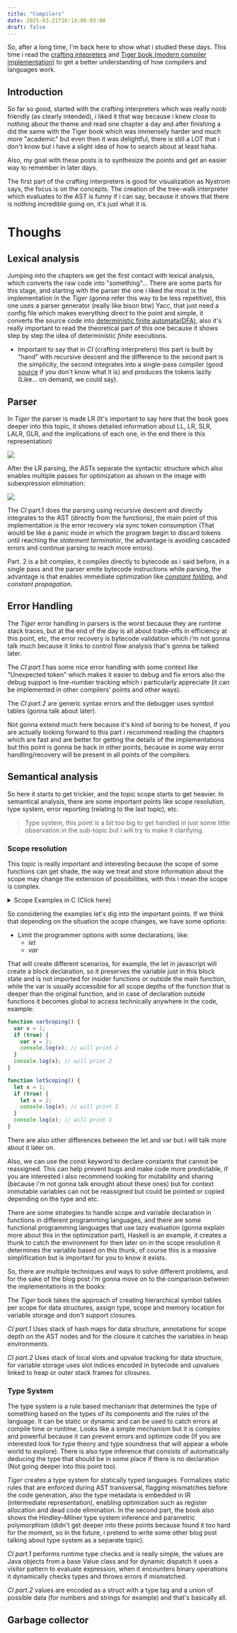 ```yaml
---
title: "Compilers"
date: 2025-03-21T16:14:08-03:00
draft: false
---
```


So, after a long time, I'm back here to show what i studied these days.
This time i read the [crafting intepreters](https://craftinginterpreters.com/) and [Tiger book (modern compiler implementation)](http://www.infouem.com.br/wp-content/uploads/2011/03/Modern-Compiler-Implementation-in-C.pdf) to get a better understanding of how compilers and languages work.

## Introduction
So far so good, started with the crafting interpreters which was really noob friendly (as clearly intended), i liked it that way because i knew close to nothing about the theme and read one chapter a day and after finishing a did the same with the Tiger book which was immensely harder and much more "academic" but even then it was delightful, there is still a LOT that i don't know but i have a slight idea of how to search about at least haha.

Also, my goal with these posts is to synthesize the points and get an easier way to remember in later days.

The first part of the crafting interpreters is good for visualization as Nystrom says, the focus is on the concepts. The creation of the tree-walk interpreter which evaluates to the AST is funny if i can say, because it shows that there is nothing incredible going on, it's just what it is.

# Thoughs

## Lexical analysis
Jumping into the chapters we get the first contact with lexical analysis, which converts the raw code into "something"... There are some parts for this stage, and starting with the parser the one i liked the most is the implementation in the *Tiger* (gonna refer this way to be less repetitive), this one uses a parser generator (really like bison btw) Yacc, that just need a config file which makes everything direct to the point and simple, it converts the source code into [deterministic finite automata(DFA)](https://en.wikipedia.org/wiki/Deterministic_finite_automaton), also it's really important to read the theoretical part of this one because it shows step by step the idea of deterministic *finite* executions.
- Important to say that in *CI* (crafting interpreters) this part is built by "hand" with recursive descent and the difference to the second part is the simplicity, the second integrates into a single-pass compiler (good [source](https://www.geeksforgeeks.org/single-pass-two-pass-and-multi-pass-compilers/) if you don't know what it is) and produces the tokens lazily (Like... on demand, we could say).

## Parser

In *Tiger* the parser is made LR (It's important to say here that the book goes deeper into this topic, it shows detailed information about LL, LR, SLR, LALR, GLR, and the implications of each one, in the end there is this representation)

![](/img/compilers/formal_grammar_correct.svg)

After the LR parsing, the ASTs separate the syntactic structure which also enables multiple passes for optimization as shown in the image with subexpression elimination:

![](/img/compilers/LR_parsing_optmization.svg)


The *CI* part.1 does the parsing using recursive descent and directly integrates to the AST (directly from the functions), the main point of this implementation is the error recovery via sync token consumption (That would be like a panic mode in which the program begin to discard tokens until reaching the *statement terminator*, the advantage is avoiding cascaded errors and continue parsing to reach more errors).

Part. 2 is a bit complex, it compiles directly to bytecode as i said before, in a single pass and the parser emite bytecode instructions while parsing, the advantage is that enables immediate optimization like *[constant folding](https://en.wikipedia.org/wiki/Constant_folding#:~:text=Constant%20folding%20is%20the%20process,are%20known%20at%20compile%20time.)*, and *constant propagation*.

## Error Handling

The *Tiger* error handling in parsers is the worst because they are runtime stack traces, but at the end of the day is all about trade-offs in efficiency at this point, etc, the error recovery is bytecode validation which i'm not gonna talk much because it links to control flow analysis that's gonna be talked later.

The *CI part.1* has some nice error handling with some context like "Unexpected token" which makes it easier to debug and fix errors also the debug support is line-number tracking which i particularly appreciate (it can be implemented in other compilers' points and other ways).

The *CI part.2* are generic syntax errors and the debugger uses symbol tables (gonna talk about later).

Not gonna extend much here because it's kind of boring to be honest, if you are actually looking forward to this part i recommend reading the chapters which are fast and are better for getting the details of the implementations but this point is gonna be back in other points, because in some way error handling/recovery will be present in all points of the compilers.

## Semantical analysis

So here it starts to get trickier, and the topic scope starts to get heavier. In semantical analysis, there are some important points like scope resolution, type system, error reporting (relating to the last topic), etc.
> Type system, this point is a bit too big to get handled in just some little observation in the sub-topic but i will try to make it clarifying.

### Scope resolution

This topic is really important and interesting because the scope of some functions can get shade, the way we treat and store information about the scope may change the extension of possibilities, with this i mean the scope is complex.

<details> <summary>Scope Examples in C (Click here)</summary> <!-- Static vs. Dynamic Scoping --> <details> <summary>Static vs. Dynamic Scoping</summary>

  ```C
  int x = 10;

  int f() {
      return x;
  }

  int g() {
      int x = 20;
      return f();
  }

  int main() {
      printf("%d\n", g());
      return 0;
  }
  ```

  </details> <!-- Variable Shadowing --> <details> <summary>Variable Shadowing</summary>

  ```C
  void complex_scoping() {
      int a = 5;
      {
          int b = a + 1;  // b = 6
          printf("Outer block: a=%d, b=%d\n", a, b);
          {
              int a = b + 1;  // New a = 7, shadows outer a
              printf("Inner block: a=%d, b=%d\n", a, b);
          }
          printf("Back to outer: a=%d, b=%d\n", a, b);
      }
  }
  ```

  </details> <!-- Function Scope --> <details> <summary>Inside Function Scope</summary>

  ```C
  int calculate(int x, int y) {
      int result = 0;
      {
          int temp = x * 2;
          if (temp > y) {
              int y = temp;  // Shadows parameter y
              result = x + y;
          } else {
              result = x - y;  // Uses parameter y
          }
      }
      return result;
  }
  ```

  </details> <!-- Variable Initialization --> <details> <summary>Variable Initialization</summary>

  ```C
  int tricky_init() {
      int x = 10;
      {
          int y = x + 5;  // y = 15
          int x = 20;     // New x shadows outer x
          int z = x + 5;  // z = 25 (uses inner x)
          return y + z;   // Returns 40
      }
  }
  ```

  </details> <!-- Recursive Functions --> <details> <summary>Recursive Functions</summary>

  ```C
  int factorial(int n) {
      if (n <= 1) return 1;
      return n * factorial(n - 1);
  }
  ```
</details> </details>

So considering the examples let's dig into the important points. If we think that depending on the situation the scope changes, we have some options:
- Limit the programmer options with some declarations, like:
  - *let*
  - *var*

That will create different scenarios, for example, the let in javascript will create a block declaration, so it preserves the variable just in this block state and is not imported for insider functions or outside the main function, while the var is usually accessible for all scope depths of the function that is deeper than the original function, and in case of declaration outside functions it becomes global to access technically anywhere in the code, example:

```javascript
function varScoping() {
  var x = 1;
  if (true) {
    var x = 2;
    console.log(x); // will print 2
  }
  console.log(x); // will print 2
}

function letScoping() {
  let x = 1;
  if (true) {
    let x = 2;
    console.log(x); // will print 2
  }
  console.log(x); // will print 1
}
```

There are also other differences between the let and var but i will talk more about it later on.

Also, we can use the const keyword to declare constants that cannot be reassigned. This can help prevent bugs and make code more predictable, if you are interested i also recommend looking for mutability and sharing (because i'm not gonna talk enought about these ones) but for context immutable variables can not be reassigned but could be pointed or copied depending on the type and etc.

There are some strategies to handle scope and variable declaration in functions in different programming languages, and there are some functional programming languages that use lazy evaluation (gonna explain more about this in the optimization part), Haskell is an example, it creates a thunk to catch the environment for then later on in the scope resolution it determines the variable based on this thunk, of course this is a massive simplification but is important for you to know it exists.

So, there are multiple techniques and ways to solve different problems, and for the sake of the blog post i'm gonna move on to the comparison between the implementations in the books:

The *Tiger* book takes the approach of creating hierarchical symbol tables per scope for data structures, assign type, scope and memory location for variable storage and don't support closures.

*CI part.1* Uses stack of hash maps for data structure, annotations for scope depth on the AST nodes and for the closure it catches the variables in heap environments.

*CI part.2* Uses stack of local slots and upvalue tracking for data structure, for variable storage uses slot indices encoded in bytecode and upvalues linked to heap or outer stack frames for closures.

### Type System

The type system is a rule based mechanism that determines the type of something based on the types of its components and the rules of the language. It can be static or dynamic and can be used to catch errors at compile time or runtime. Looks like a simple mechanism but it is complex and powerful because it can prevent errors and optimize code (If you are interested look for type theory and type soundness that will appear a whole world to explore). There is also type inference that consists of automatically deducing the type that should be in some place if there is no declaration (Not going deeper into this point too).

*Tiger* creates a type system for statically typed languages. Formalizes static rules that are enforced during AST transversal, flagging mismatches before the code generation, also the type metadata is embedded in IR (intermediate representation), enabling optimization such as register allocation and dead code elimination. In the second part, the book also shows the Hindley–Milner type system inference and parametric polymorphism (didn't get deeper into these points because found it too hard for the moment, so in the future, i pretend to write some other blog post talking about type system as a separate topic).

*CI part.1* performs runtime type checks and is really simple, the values are Java objects from a base Value class and for dynamic dispatch it uses a visitor pattern to evaluate expression, when it encounters binary operations it dynamically checks types and throws errors if mismatched.

*CI part.2*  values are encoded as a struct with a type tag and a union of possible data (for numbers and strings for example) and that's basically all.

## Garbage collector
